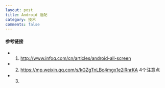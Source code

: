 ```yaml
---
layout: post
title: Android 适配
category: 技术
comments: false
---
```

 
 
#### 参考链接

* 1. <http://www.infoq.com/cn/articles/android-all-screen> 
* 2. <https://mp.weixin.qq.com/s/kGZgTnLBc4mgx1e2iRnrKA> 4个注意点
* 3. 